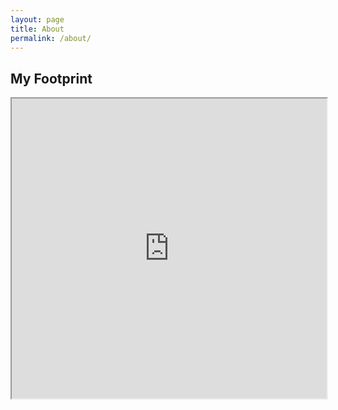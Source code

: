 ```yaml
---
layout: page
title: About
permalink: /about/
---
```


## My Footprint

<iframe src="https://www.google.com/maps/d/embed?mid=1KMC72bDOifJveMhKp6rdN7cTeD_5w30&ehbc=2E312F" width="100%" height="480"></iframe>
